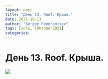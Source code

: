 ```yaml
---
layout: post
title: "День 13. Roof. Крыша."
date: 2021-10-13
author: "Sergey Pomerantsev"
tags: [арты, inktober2021]
categories:
---
```


# День 13. Roof. Крыша.

![](/images/_inktober21-13.jpg)
